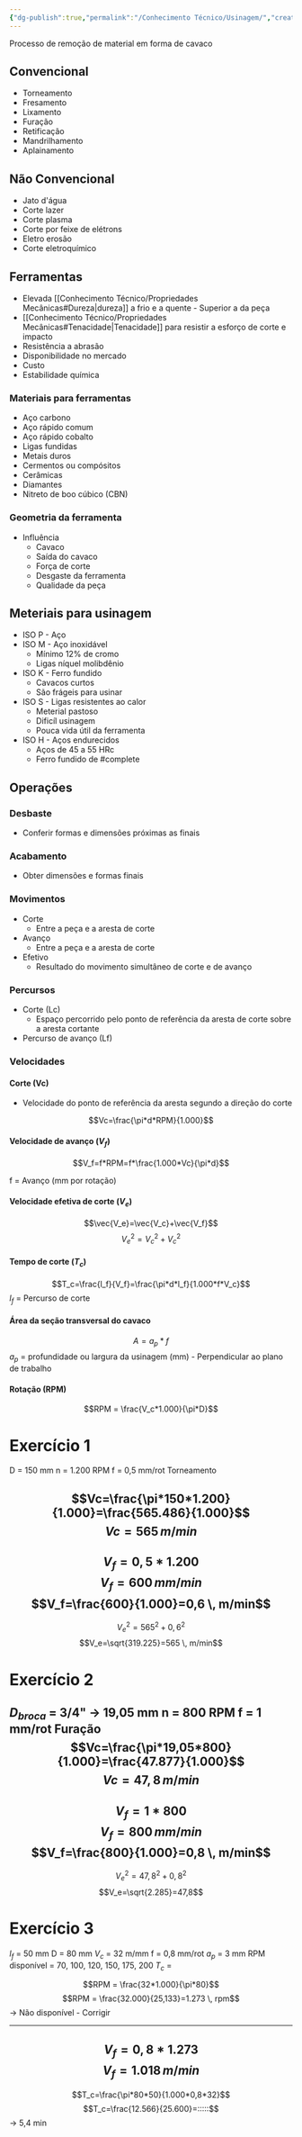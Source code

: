 ```yaml
---
{"dg-publish":true,"permalink":"/Conhecimento Técnico/Usinagem/","created":"","updated":""}
---
```



Processo de remoção de material em forma de cavaco

## Convencional
 - Torneamento
 - Fresamento
 - Lixamento
 - Furação
 - Retificação
 - Mandrilhamento
 - Aplainamento

## Não Convencional
 - Jato d'água
 - Corte lazer
 - Corte plasma
 - Corte por feixe de elétrons
 - Eletro erosão
 - Corte eletroquímico

## Ferramentas
- Elevada [[Conhecimento Técnico/Propriedades Mecânicas#Dureza\|dureza]] a frio e a quente - Superior a da peça
- [[Conhecimento Técnico/Propriedades Mecânicas#Tenacidade\|Tenacidade]] para resistir a esforço de corte e impacto
- Resistência a abrasão
- Disponibilidade no mercado
- Custo
- Estabilidade química

### Materiais para ferramentas
- Aço carbono
- Aço rápido comum
- Aço rápido cobalto
- Ligas fundidas
- Metais duros
- Cermentos ou compósitos
- Cerâmicas
- Diamantes
- Nitreto de boo cúbico (CBN)

### Geometria da ferramenta
- Influência
	- Cavaco
	- Saída do cavaco
	- Força de corte
	- Desgaste da ferramenta
	- Qualidade da peça 
	
## Meteriais para usinagem
- ISO P - Aço
- ISO M - Aço inoxidável
	- Mínimo 12% de cromo
	- Ligas níquel molibdênio
- ISO K - Ferro fundido
	- Cavacos curtos
	- São frágeis para usinar
- ISO S - Ligas resistentes ao calor
	- Meterial pastoso
	- Dificíl usinagem
	- Pouca vida útil da ferramenta
- ISO H - Aços endurecidos
	- Aços de 45 a 55 HRc
	- Ferro fundido de #complete  
	
## Operações
### Desbaste
  - Conferir formas e dimensões próximas as finais

### Acabamento
  - Obter dimensões e formas finais

### Movimentos
- Corte
	- Entre a peça e a aresta de corte
- Avanço
	- Entre a peça e a aresta de corte
- Efetivo
	- Resultado do movimento simultâneo de corte e de avanço

### Percursos
- Corte (Lc)
	- Espaço percorrido pelo ponto de referência da aresta de corte sobre a aresta cortante
- Percurso de avanço (Lf)

### Velocidades
#### Corte (Vc)
 -  Velocidade do ponto de referência da aresta segundo a direção do corte

$$Vc=\frac{\pi*d*RPM}{1.000}$$

#### Velocidade de avanço ($V_f$)
$$V_f=f*RPM=f*\frac{1.000*Vc}{\pi*d}$$

f = Avanço (mm por rotação)

#### Velocidade efetiva de corte ($V_e$)
$$\vec{V_e}=\vec{V_c}+\vec{V_f}$$
$$V_e^2=V_c^2+V_c^2$$

#### Tempo de corte ($T_c$)
$$T_c=\frac{l_f}{V_f}=\frac{\pi*d*l_f}{1.000*f*V_c}$$
$l_f$ = Percurso de corte

#### Área da seção transversal do cavaco
$$A=a_p*f$$
$a_p$ = profundidade ou largura da usinagem (mm)
	- Perpendicular ao plano de trabalho

#### Rotação (RPM)
$$RPM = \frac{V_c*1.000}{\pi*D}$$

# Exercício 1
D = 150 mm
n = 1.200 RPM
f = 0,5 mm/rot
Torneamento

$$Vc=\frac{\pi*150*1.200}{1.000}=\frac{565.486}{1.000}$$
$$Vc=565 \, m/min$$
---
$$V_f=0,5*1.200$$
$$V_f=600 \, mm/min$$
$$V_f=\frac{600}{1.000}=0,6 \, m/min$$
---
$$V_e^2=565^2+0,6^2$$
$$V_e=\sqrt{319.225}=565 \, m/min$$

# Exercício 2
$D_{broca}$ = 3/4" -> 19,05 mm
n = 800 RPM
f = 1 mm/rot
Furação
$$Vc=\frac{\pi*19,05*800}{1.000}=\frac{47.877}{1.000}$$
$$Vc=47,8 \, m/min$$
---
$$V_f=1*800$$
$$V_f=800 \, mm/min$$
$$V_f=\frac{800}{1.000}=0,8 \, m/min$$
---
$$V_e^2=47,8^2+0,8^2$$
$$V_e=\sqrt{2.285}=47,8$$

# Exercício 3
$l_f$ = 50 mm
D = 80 mm
$V_c$ = 32 m/mm
f = 0,8 mm/rot
$a_p$ = 3 mm
RPM disponível = 70, 100, 120, 150, 175, 200
$T_c$ = 

$$RPM = \frac{32*1.000}{\pi*80}$$
$$RPM = \frac{32.000}{25,133}=1.273 \, rpm$$
-> Não disponível - Corrigir 

---
$$V_f=0,8*1.273$$
$$V_f=1.018 \, m/min$$
---
$$T_c=\frac{\pi*80*50}{1.000*0,8*32}$$
$$T_c=\frac{12.566}{25.600}=:::::$$
-> 5,4 min

